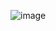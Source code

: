 ![image](https://github.com/mvrcost/data-science-do-zero/assets/131052793/cb7234f6-2295-4699-b4bb-3f6d82c5cf23)

